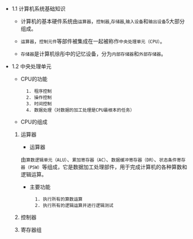 - 1.1 计算机系统基础知识

	- 计算机的基本硬件系统由`运算器`，`控制器`,`存储器`,`输入设备`和`输出设备`5大部分组成。

	- `运算器`，`控制元件`等部件被集成在一起被称作`中央处理单元（CPU）`。

	- `存储器`是计算机徐彤中的记忆设备，分为`内部存储器`和`外部存储器`。

- 1.2 中央处理单元

	- CPU的功能

			1. 程序控制
			2. 操作控制
			3. 时间控制
			4. 数据处理（对数据的加工处理是CPU最根本的任务）

	- CPU的组成

	1. 运算器

		- 运算器
		
		由`算数逻辑单元（ALU）`、`累加寄存器（AC）`、`数据缓冲寄存器（DR）`、`状态条件寄存器（PSW）`等组成，它是数据加工处理部件，用于完成计算机的各种算数和逻辑运算。
		
		- 主要功能

				1. 执行所有的算数运算
				2. 执行所有的逻辑运算并进行逻辑测试
		
	2. 控制器
	3. 寄存器组	
